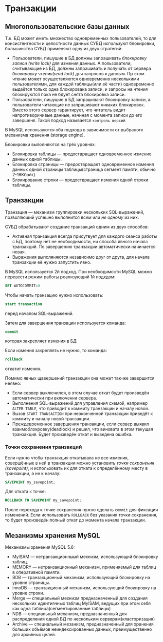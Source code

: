 # Транзакции

## Многопользовательские базы данных

Т.к. БД может иметь множество одновременных пользователей, то для консистентности и целостности данных СУБД используют блокировки, большинство СУБД применяют одну из двух стратегий:
* Пользователи, пишушие в БД должны запрашивать _блокировку записи (write lock)_ для измения данных. А пользователи, считывающие из БД, должны запрашивать и получать от сервера _блокировку чтения(read lock)_ для запросов к данным. Пр этом чтение может осуществляются одновременно несколькими пользователями, для каждой таблицы(или её части) одновременно выдаётся только одна блокировака записи, и запросы на чтения блокируются пока не бдует снята блокировка записи.
* Пользователи, пишушие в БД запрашивают блокировку записи, а пользователи читающие не запрашивают никаких блокировок. Вместо этого сервер гарантирует, что читатель видит напротиворичивые данные, начиная с момента записи до его завершеня. Такой подход называется `контроль версий`.

В MySQL используются оба подхода в зависимости от выбраного механизма хранения (storage engine).

Блокировки выполняются на трёх уровнях:
* Блокировка таблицы — предоствращает одновременное измение данных одной таблицы.
* Блокировка страницы — предоствращает одновременное измения данных одной страницы таблицы(страница сегмент памяти, обычно 2-16Кбайт).
* Блокирование строки — предоствращает измения одной строки таблицы.

## Транзакции

Транзация — механизм группировки нескольких SQL-выражений, позволяющий успешно выполнится _всем_ или _не одному_ из них. 

СУБД обрабатывают создание транзакций одним из двух способов:
* Активная транзакция всегда присутвует для каждого сеанса работы с БД, поэтому нет не необходимости, ни способа явного начала транзакций. По завершению транзакции автоматически начинается новая.
* Выражения выполяняются независимо друг от друга, для начала транзакции её нужно запустить явно.

В MySQL используется 2й подход.
При необходимости MySQL можно перевести режим работы реализующий 1й подхдом:
```SQL
SET AUTOCOMMIT=0
```

Чтобы начать транзацию нужно использовать:
```SQL
start transaction
```
перед началом SQL-выражений.

Затем для завершения транзации используется команда:
```SQL
commit
```
которая закрепляет измения в БД

Если измения закреплять не нужно, то команда:
```SQL
rollback
```
откатит измения.

Помимо явных щавершений транзакции она может так-же завершится неявно:
* Если сервер выключился, в этом случае откат будет произведён автоматически при включении сервера.
* Выполнения SQL-выражений для управления схемой, например `ALTER TABLE`, что приводит к коммиту транзакции и началу новой.
* Вызов `START TRANSACTION` при неоконченной транзакции приведёт к коммиту и началу новой транзакции.
* Преждевременное завершения транзакции, если сервер выявил взаимоблокровку(deadlock) и решил, что виновата в этом текущая транзакция. Будет произведён откат и выведена ошибка.

### Точки сохранения транзакций

Если нужно чтобы транзакция откатывала не все измения, совершённые в ней в транзакции можно установить _точки сохранения (savepoint)_, и использовать их для отката к определённому месту в транзакции, а не к началу:
```SQL
SAVEPOINT my_savepoint;
```
Для отката к точке:
```SQL
ROLLBACK TO SAVEPOINT my_savepoint;
```
После перехода к точке сохранения нужно сделать `commit` для фиксации изменений.
Если использовать `ROLLBACK` без указания точки сохранения, то будет произведён полный откат до момента начала транзакции.

## Мезанизмы хранения MySQL

Механизмы зранения MySQL 5.6:

* MyISAM — нетранзакционныый мехнизм, использующий блокировку таблиц.
* MEMORY — нетранзакционный механизм, применяемый для таблиц в оперативной памяти.
* BDB — транзакционный механизм, использующий блокировку на уровне страницы.
* InnoDB — транзакционный механизм, использующий блокировку на уровне строки.
* Merge — специальный мехнизм предназначенный для создания нескольких идентиячных таблиц MyISAM, ведущих при этом себя как одна таблица(сегментированные таблицы)
* NDB — специальный механизм, предназначенный для распределения одной БД по нескольким серверам(класторизация)
* Archive — специальный мезанизм, предназначенный для хранения больших объёмов неиндексированных данных, преимущественно для архивных целей.
